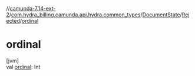 //[camunda-7.14-ext-2](../../../../index.md)/[com.hydra_billing.camunda.api.hydra.common_types](../../index.md)/[DocumentState](../index.md)/[Rejected](index.md)/[ordinal](ordinal.md)

# ordinal

[jvm]\
val [ordinal](ordinal.md): Int
